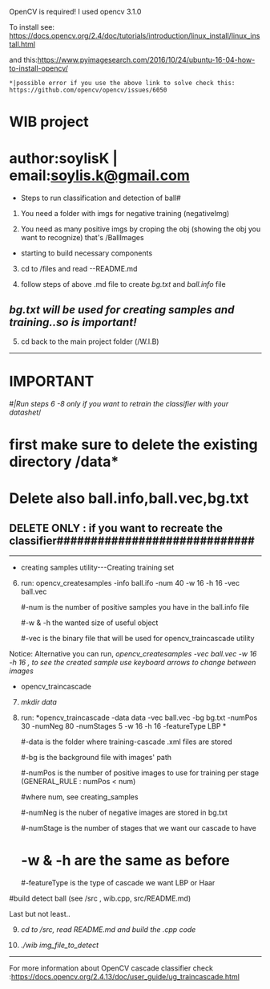 OpenCV is required! 
I used opencv 3.1.0

To install see: https://docs.opencv.org/2.4/doc/tutorials/introduction/linux_install/linux_install.html

and this:https://www.pyimagesearch.com/2016/10/24/ubuntu-16-04-how-to-install-opencv/ 
	
	*|possible error if you use the above link to solve check this: https://github.com/opencv/opencv/issues/6050

# WIB project	

# author:soylisK | email:soylis.k@gmail.com


* Steps to run classification and detection of ball#

 1. You need a folder with imgs for negative training  (negativeImg) 	
 
 2. You need as many positive imgs by croping the obj (showing the obj you want to recognize) that's /BallImages

* starting to build necessary components

 3. cd to /files and read --README.md
 
 4. follow steps of above .md file to create *bg.txt* and *ball.info* file

## *bg.txt will be used for creating samples and training..so is important!* #

 5. cd back to the main project folder (/W.I.B)
 
------------------------------------------------------------------------------------------
# IMPORTANT
#*|Run steps 6 -8 only if you want to retrain the classifier with your datashet*/

# first make sure to delete the existing directory /data*

# Delete also ball.info,ball.vec,bg.txt 

## DELETE ONLY : if you want to recreate the classifier#############################
------------------------------------------------------------------------------------------

* creating samples utility---Creating training set	

 6. run: opencv_createsamples  -info ball.ifo  -num 40 -w 16 -h 16 -vec ball.vec
 
	#-num is the number of positive samples you have in the ball.info file
	
	#-w & -h the wanted size of useful object
	
	#-vec is the binary file that will be used for opencv_traincascade utility

 Notice: Alternative you can run, *opencv_createsamples  -vec ball.vec -w 16 -h 16 , to see the created sample use keyboard arrows to change between images*

* opencv_traincascade

 7. *mkdir data*
 8. run: *opencv_traincascade -data data -vec ball.vec -bg bg.txt -numPos 30 -numNeg 80 -numStages 5 -w 16 -h 16 -featureType LBP *
	
	#-data is the folder where training-cascade .xml files are stored
	
	#-bg is the background file with images' path
	
	#-numPos is the number of positive images to use for training per stage (GENERAL_RULE : numPos < num) 
	
	#where num, see creating_samples
	
	#-numNeg is the nuber of negative images are stored in bg.txt
	
	#-numStage is the number of stages that we want our cascade to have
	
	# -w & -h are the same as before
	
	#-featureType is the type of cascade we want LBP or Haar


#build detect ball (see /src , wib.cpp, src/README.md)

Last but not least..
 
 9. *cd to /src, read README.md and build the .cpp code*

10. *./wib img_file_to_detect*
 

-----------------------------------------------------------------------------------------------------------------

For more information about OpenCV cascade classifier check :https://docs.opencv.org/2.4.13/doc/user_guide/ug_traincascade.html
